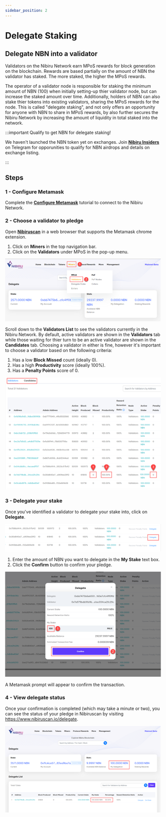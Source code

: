 ```yaml
---
sidebar_position: 2
---
```

# Delegate Staking
Delegate NBN into a validator
---

Validators on the Nibiru Network earn MPoS rewards for block generation on the blockchain.  Rewards
are based partially on the amount of NBN the validator has staked.  The more staked, the higher
the MPoS rewards.

The operator of a validator node is responsible for staking the minimum amount of NBN (100) when
initially setting-up thier validator node, but can increase the staked amount over time.
Additionally, holders of NBN can also stake thier tokens into existing validators, sharing the
MPoS rewards for the node.  This is called "delegate staking", and not only offers an opportunity
for anyone with NBN to share in MPoS rewards, by also further secures the Nibiru Network by
increasing the amount of liquidity in total staked into the network.

:::important Qualify to get NBN for delegate staking!

We haven't launched the NBN token yet on exchanges. Join 
[**Nibiru Insiders**](https://t.me/nibiru_insider) on Telegram for opporunities to qualify for
NBN airdrops and details on exchange listing.

:::

## Steps

### 1 - Configure Metamask

Complete the [**Configure Metamask**](/docs/getting-started/configure-metamask.md) tutorial to connect to the Nibiru Network.

### 2 - Choose a validator to pledge

Open [**Nibiruscan**](https://www.Nibiruscan.io/) in a web browser that supports the Metamask chrome extension.
1. Click on **Miners** in the top navigation bar.
2. Click on the **Validators** under MPoS in the pop-up menu.

![Select validator screen](nibiruscan_validators.png)

Scroll down to the **Validators List** to see the validators currently in the Nibiru Network.
By default, active validators are shown in the **Validators** tab while those waiting for thier
turn to be an active validator are shown in the **Candidates** tab.  Choosing a validator in
either is fine, however it's important to choose a validator based on the following criteria:

1. Has a low **Block Missed** count (ideally 0).
2. Has a high **Productivity** score (ideally 100%).
3. Has a **Penalty Points** score of 0.

![Validator scores](nibiruscan_choose_validator.png)

### 3 - Delegate your stake

Once you've identified a validator to delegate your stake into, click on **Delegate**.

![Delegate](nibiruscan_delegate.png)

1. Enter the amount of NBN you want to delegate in the **My Stake** text box.
2. Click the **Confirm** button to confirm your pledge.

![Confirm Delegation](nibiruscan_confirm.png)

A Metamask prompt will appear to confirm the transaction.

### 4 - View delegate status

Once your confirmation is completed (which may take a minute or two), you can see the status of
your pledge in Nibiruscan by visiting https://www.nibiruscan.io/delegate. 

![My Delegation](nibiruscan_mydelegation.png)


